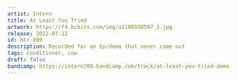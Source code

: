 ```yaml
---
artist: Intern
title: At Least You Tried
artwork: https://f4.bcbits.com/img/a2100598597_2.jpg
release: 2022-07-22
id: btr-009
description: Recorded for an Ep/demo that never came out
tags: conditioner, cow
draft: false
bandcamp: https://intern709.bandcamp.com/track/at-least-you-tried-demo-2015
---
```

